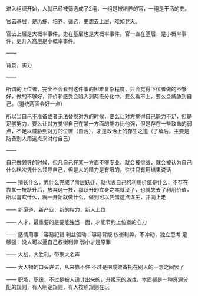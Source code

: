 进入组织开始，人就已经被筛选成了2组，一组是被培养的官，一组是干活的吏。

官去基层，是历练、培养、筛选，吏想去上层，难如登天。

官去上层是大概率事件，吏在基层也是大概率事件。官一直在基层，是小概率事件，吏升入高层是小概率事件。

——

背景，实力

——

所谓的上位者，完全不会看到这件事的困难复杂程度，只会觉得下位者做的不够好，做的不够好，评价和感受会陷入到两级分化中，要么看不上，要么会威胁到自己。（道统两面会好一点）

所以当自己不准备或者无法替换对方的时候，要么让对方觉得自己能力不足，但是足够努力，要么让对方觉得自己在某一方面的能力比他强，但是存在一些致命的弱点，不足以威胁到对方的位置（自污），才是政治上的存生之道（了解后，主要是防备别人用这点来对付自己）

——

自己做领导的时候，但凡自己在某一方面不够专业，就会被挑战，就会被认为自己什么档次凭什么领导自己，但是人的精力是有限的，往往只有用结果说话

——
擅长什么，靠什么完成了阶层跃迁，就代表自己的利用价值是什么，不存在靠某一技跃升后，放弃这一技，那跃升的立身之本就没了，也就失去了利用价值，所以喜欢什么，就一开始就做什么，做到可以凭借这点谋生，并向上走

——
新渠道，新产业，新的权力，新人上位

——
人才，最重要的是要能独当一面，才能节约上位者的心力

——
感情用事：容易犯错
利益驱动：容易背叛
权衡利弊，不冲动，独立思考
足够强：没人可以逼自己权衡利弊
弱小才是原罪

——
大战，大胜利，带来大名声

——
大人物的口头许诺，从来靠不住
不过是把成败寄托在别人的一念之间罢了

——
职场，职级，不过是被人设计出来的，升级玩的游戏，本质都是一种资源分配的规则，有人制定规则，有人按照规则在玩
